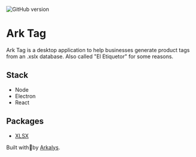 ![GitHub version](https://badge.fury.io/gh/owinckle%2Fark-tag.svg)

# Ark Tag
Ark Tag is a desktop application to help businesses generate product tags from an .xslx database.
Also called "El Etiquetor" for some reasons.

## Stack
- Node
- Electron
- React

## Packages
- [XLSX](https://www.npmjs.com/package/xlsx)

Built with🧡by [Arkalys](http://www.arkalysapps.com).
